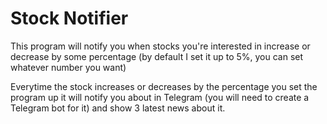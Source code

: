 # Stock Notifier

This program will notify you when stocks you're interested in increase or decrease by some percentage (by default I set it up to 5%, you can set whatever number you want)

Everytime the stock increases or decreases by the percentage you set the program up it will notify you about in Telegram (you will need to create a Telegram bot for it) and show 3 latest news about it.
